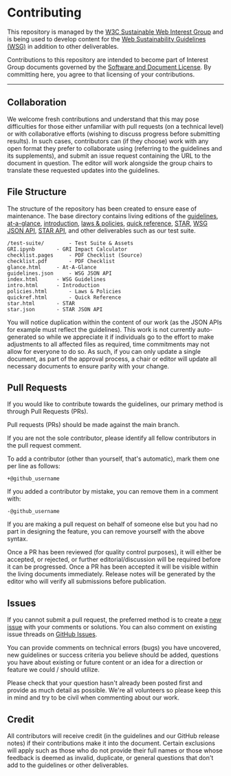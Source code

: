 # Contributing

This repository is managed by the [W3C Sustainable Web Interest Group](https://www.w3.org/groups/ig/sustainableweb/) and is being used to develop content for the [Web Sustainability Guidelines (WSG)](https://w3c.github.io/sustainableweb-wsg/) in addition to other deliverables.

Contributions to this repository are intended to become part of Interest Group documents governed by the [Software and Document License](https://www.w3.org/copyright/software-license/). By committing here, you agree to that licensing of your contributions.

---

## Collaboration

We welcome fresh contributions and understand that this may pose difficulties for those either unfamiliar with pull requests (on a technical level) or with collaborative efforts (wishing to discuss progress before submitting results). In such cases, contributors can (if they choose) work with any open format they prefer to collaborate using (referring to the guidelines and its supplements), and submit an issue request containing the URL to the document in question. The editor will work alongside the group chairs to translate these requested updates into the guidelines.

## File Structure

The structure of the repository has been created to ensure ease of maintenance. The base directory contains living editions of the [guidelines](https://w3c.github.io/sustainableweb-wsg/), [at-a-glance](https://w3c.github.io/sustainableweb-wsg/glance.html), [introduction](https://w3c.github.io/sustainableweb-wsg/intro.html), [laws & policies](https://w3c.github.io/sustainableweb-wsg/policies.html), [quick reference](https://w3c.github.io/sustainableweb-wsg/quickref.html), [STAR](https://w3c.github.io/sustainableweb-wsg/star.html), [WSG JSON API](https://w3c.github.io/sustainableweb-wsg/guidelines.json), [STAR API](https://w3c.github.io/sustainableweb-wsg/star.json), and other deliverables such as our test suite.

```
/test-suite/		- Test Suite & Assets
GRI.ipynb		- GRI Impact Calculator
checklist.pages		- PDF Checklist (Source)
checklist.pdf		- PDF Checklist
glance.html		- At-A-Glance
guidelines.json		- WSG JSON API
index.html		- WSG Guidelines
intro.html		- Introduction
policies.html		- Laws & Policies
quickref.html		- Quick Reference
star.html		- STAR
star.json		- STAR JSON API
```

You will notice duplication within the content of our work (as the JSON APIs for example must reflect the guidelines). This work is not currently auto-generated so while we appreciate it if individuals go to the effort to make adjustments to all affected files as required, time commitments may not allow for everyone to do so. As such, if you can only update a single document, as part of the approval process, a chair or editor will update all necessary documents to ensure parity with your change.

## Pull Requests

If you would like to contribute towards the guidelines, our primary method is through Pull Requests (PRs).

Pull requests (PRs) should be made against the main branch.

If you are not the sole contributor, please identify all fellow contributors in the pull request comment.

To add a contributor (other than yourself, that's automatic), mark them one per line as follows:

```
+@github_username
```

If you added a contributor by mistake, you can remove them in a comment with:

```
-@github_username
```

If you are making a pull request on behalf of someone else but you had no part in designing the feature, you can remove yourself with the above syntax.

Once a PR has been reviewed (for quality control purposes), it will either be accepted, or rejected, or further editorial/discussion will be required before it can be progressed. Once a PR has been accepted it will be visible within the living documents immediately. Release notes will be generated by the editor who will verify all submissions before publication.

## Issues

If you cannot submit a pull request, the preferred method is to create a [new issue](https://github.com/w3c/sustyweb/issues/new) with your comments or solutions. You can also comment on existing issue threads on [GitHub Issues](https://github.com/w3c/sustyweb/issues/).

You can provide comments on technical errors (bugs) you have uncovered, new guidelines or success criteria you believe should be added, questions you have about existing or future content or an idea for a direction or feature we could / should utilize.

Please check that your question hasn't already been posted first and provide as much detail as possible. We're all volunteers so please keep this in mind and try to be civil when commenting about our work.

## Credit

All contributors will receive credit (in the guidelines and our GitHub release notes) if their contributions make it into the document. Certain exclusions will apply such as those who do not provide their full names or those whose feedback is deemed as invalid, duplicate, or general questions that don't add to the guidelines or other deliverables.